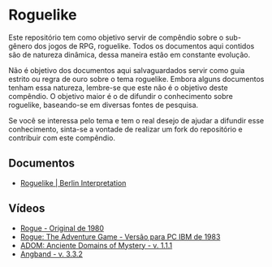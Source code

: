 # Roguelike
Este repositório tem como objetivo servir de compêndio sobre o sub-gênero dos jogos de RPG, roguelike. Todos os documentos aqui contidos são de natureza dinâmica, dessa maneira estão em constante evolução.

Não é objetivo dos documentos aqui salvaguardados servir como guia estrito ou regra de ouro sobre o tema roguelike. Embora alguns documentos tenham essa natureza, lembre-se que este não é o objetivo deste compêndio. O objetivo maior é o de difundir o conhecimento sobre roguelike, baseando-se em diversas fontes de pesquisa.

Se você se interessa pelo tema e tem o real desejo de ajudar a difundir esse conhecimento, sinta-se a vontade de realizar um fork do repositório e contribuir com este compêndio.

## Documentos

- [Roguelike | Berlin Interpretation][1]

## Vídeos

- [Rogue - Original de 1980][3]
- [Rogue: The Adventure Game - Versão para PC IBM de 1983][2]
- [ADOM: Anciente Domains of Mystery - v. 1.1.1][4]
- [Angband - v. 3.3.2][5]



[1]:https://github.com/thiagotelesdesigner/roguelike/blob/master/roguelike_berlin_interpretation.md
[2]: https://www.youtube.com/watch?v=I2Q9iZupsqA
[3]: https://www.youtube.com/watch?v=vxF1osPkplA
[4]: https://www.youtube.com/watch?v=VIp3vRut8To
[5]: https://www.youtube.com/watch?v=_NMSqmIIMv8